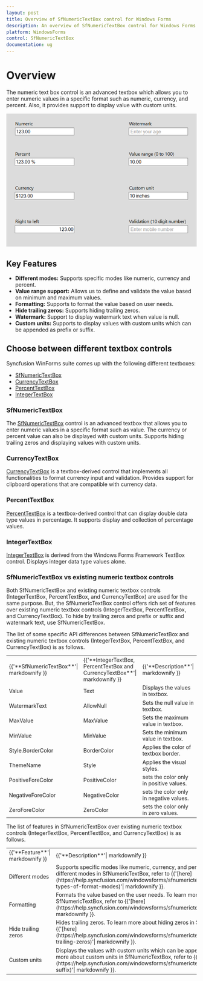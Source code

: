 ```yaml
---
layout: post
title: Overview of SfNumericTextBox control for Windows Forms
description: An overview of SfNumericTextBox control for Windows Forms and its key features like inbuilt watermark support, different display modes etc.
platform: WindowsForms
control: SfNumericTextBox
documentation: ug
---
```


# Overview

The numeric text box control is an advanced textbox which allows you to enter numeric values in a specific format such as numeric, currency, and percent. Also, it provides support to display value with custom units.

![Overview of SfNumericTextBox](Overview_images/Overview.png)

## Key Features

*	**Different modes:**  Supports specific modes like numeric, currency and percent.
*	**Value range support:** Allows us to define and validate the value based on minimum and maximum values.
*	**Formatting:** Supports to format the value based on user needs.
*	**Hide trailing zeros:** Supports hiding trailing zeros.
*	**Watermark:** Support to display watermark text when value is null.
*	**Custom units:** Supports to display values with custom units which can be appended as prefix or suffix.


## Choose between different textbox controls

Syncfusion WinForms suite comes up with the following different textboxes:

* [SfNumericTextBox](https://www.syncfusion.com/products/windows-forms/numeric-textbox)
* [CurrencyTextBox](https://help.syncfusion.com/windowsforms/currencytextbox/overview)
* [PercentTextBox](https://help.syncfusion.com/windowsforms/percenttextbox/overview)
* [IntegerTextBox](https://help.syncfusion.com/windowsforms/integertextbox/overview)

### SfNumericTextBox

The [SfNumericTextBox](https://help.syncfusion.com/windowsforms/sfnumerictextbox/overview) control is an advanced textbox that allows you to enter numeric values in a specific format such as value. The currency or percent value can also be displayed with custom units. Supports hiding trailing zeros and displaying values with custom units.

### CurrencyTextBox

[CurrencyTextBox](https://help.syncfusion.com/windowsforms/currencytextbox/overview) is a textbox-derived control that implements all functionalities to format currency input and validation. Provides support for clipboard operations that are compatible with currency data.

### PercentTextBox

[PercentTextBox](https://help.syncfusion.com/windowsforms/percenttextbox/overview) is a textbox-derived control that can display double data type values in percentage. It supports display and collection of percentage values.

### IntegerTextBox

[IntegerTextBox](https://help.syncfusion.com/windowsforms/integertextbox/overview) is derived from the Windows Forms Framework TextBox control. Displays integer data type values alone.

### SfNumericTextBox vs existing numeric textbox controls

Both SfNumericTextBox and existing numeric textbox controls (IntegerTextBox, PercentTextBox, and CurrencyTextBox) are used for the same purpose. But, the SfNumericTextBox control offers rich set of features over existing numeric textbox controls (IntegerTextBox, PercentTextBox, and CurrencyTextBox). To hide by trailing zeros and prefix or suffix and watermark text, use SfNumericTextBox.

The list of some specific API differences between SfNumericTextBox and existing numeric textbox controls (IntegerTextBox, PercentTextBox, and CurrencyTextBox) is as follows.

<table>
<tr>
<td>
{{'**SfNumericTextBox**'| markdownify }}
</td>
<td>
{{'**IntegerTextBox, PercentTextBox and CurrencyTextBox**'| markdownify }}
</td>
<td>
{{'**Description**'| markdownify }}
</td>
</tr>
<tr>
<td>
Value
</td>
<td>
Text
</td>
<td>
Displays the values in textbox.
</td>
</tr>
<tr>
<td>
WatermarkText
</td>
<td>
AllowNull
</td>
<td>
Sets the null value in textbox.
</td>
</tr>
<tr>
<td>
MaxValue
</td>
<td>
MaxValue
</td>
<td>
Sets the maximum value in textbox.
</td>
</tr>
<tr>
<td>
MinValue
</td>
<td>
MinValue
</td>
<td>
Sets the minimum value in textbox.
</td>
</tr>
<tr>
<td>
Style.BorderColor
</td>
<td>
BorderColor
</td>
<td>
Applies the color of textbox border.
</td>
</tr>
<tr>
<td>
ThemeName
</td>
<td>
Style
</td>
<td>
Applies the visual styles.
</td>
</tr>
<tr>
<td>
PositiveForeColor
</td>
<td>
PositiveColor
</td>
<td>
sets the color only in positive values.
</td>
</tr>
<tr>
<td>
NegativeForeColor
</td>
<td>
NegativeColor
</td>
<td>
sets the color only in negative values.
</td>
</tr>
<tr>
<td>
ZeroForeColor
</td>
<td>
ZeroColor
</td>
<td>
sets the color only in zero values.
</td>
</tr>
</table>

The list of features in SfNumericTextBox over existing numeric textbox controls (IntegerTextBox, PercentTextBox, and CurrencyTextBox) is as follows.

<table>
<tr>
<td>
{{'**Feature**'| markdownify }}
</td>
<td>
{{'**Description**'| markdownify }}
</td>
</tr>
<tr>
<td>
Different modes
</td>
<td>
Supports specific modes like numeric, currency, and percent. To learn more about different modes in SfNumericTextBox, refer to {{'[here](https://help.syncfusion.com/windowsforms/sfnumerictextbox/gettingstarted#different-types-of-format-modes)'| markdownify }}.
</td>
</tr>
<tr>
<td>
Formatting
</td>
<td>
Formats the value based on the user needs. To learn more about format modes in SfNumericTextBox, refer to {{'[here](https://help.syncfusion.com/windowsforms/sfnumerictextbox/formatting#formatmode)'| markdownify }}.
</td>
</tr>
<tr>
<td>
Hide trailing zeros
</td>
<td>
Hides trailing zeros. To learn more about hiding zeros in SfNumericTextBox, refer to {{'[here](https://help.syncfusion.com/windowsforms/sfnumerictextbox/formatting#hiding-trailing-zeros)'| markdownify }}.
</td>
</tr>
<tr>
<td>
Custom units
</td>
<td>
Displays the values with custom units which can be appended prefix or suffix. To learn more about custom units in SfNumericTextBox, refer to {{'[here](https://help.syncfusion.com/windowsforms/sfnumerictextbox/formatting#prefix-and-suffix)'| markdownify }}.
</td>
</tr>
</table>